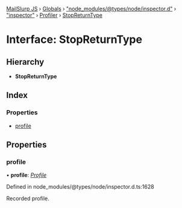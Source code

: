 [MailSlurp JS](../README.md) › [Globals](../globals.md) › ["node_modules/@types/node/inspector.d"](../modules/_node_modules__types_node_inspector_d_.md) › ["inspector"](../modules/_node_modules__types_node_inspector_d_._inspector_.md) › [Profiler](../modules/_node_modules__types_node_inspector_d_._inspector_.profiler.md) › [StopReturnType](_node_modules__types_node_inspector_d_._inspector_.profiler.stopreturntype.md)

# Interface: StopReturnType

## Hierarchy

* **StopReturnType**

## Index

### Properties

* [profile](_node_modules__types_node_inspector_d_._inspector_.profiler.stopreturntype.md#profile)

## Properties

###  profile

• **profile**: *[Profile](_node_modules__types_node_inspector_d_._inspector_.profiler.profile.md)*

Defined in node_modules/@types/node/inspector.d.ts:1628

Recorded profile.
